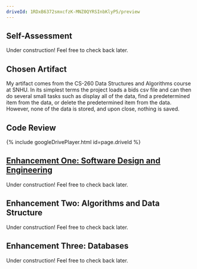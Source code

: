 ```yaml
---
driveId: 1RDxB6372smxcfzK-MNZ0QYRSInbKlyP5/preview
---
```


## Self-Assessment

Under construction! Feel free to check back later.

## Chosen Artifact 

My artifact comes from the CS-260 Data Structures and Algorithms course at SNHU. In its simplest terms the project loads a bids csv file and can then do several small tasks such as display all of the data, find a predetermined item from the data, or delete the predetermined item from the data. However, none of the data is stored, and upon close, nothing is saved. 

## Code Review

{% include googleDrivePlayer.html id=page.driveId %}


## [Enhancement One: Software Design and Engineering](https://github.com/Shaun-Richardson/CS499-Capstone/tree/gh-pages/EnhancementOne) 

Under construction! Feel free to check back later.

## Enhancement Two: Algorithms and Data Structure

Under construction! Feel free to check back later.

## Enhancement Three: Databases

Under construction! Feel free to check back later.
